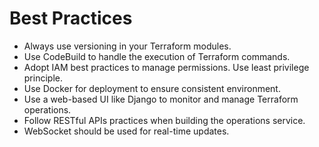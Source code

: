 # Best Practices

- Always use versioning in your Terraform modules.
- Use CodeBuild to handle the execution of Terraform commands.
- Adopt IAM best practices to manage permissions. Use least privilege principle.
- Use Docker for deployment to ensure consistent environment.
- Use a web-based UI like Django to monitor and manage Terraform operations.
- Follow RESTful APIs practices when building the operations service.
- WebSocket should be used for real-time updates.